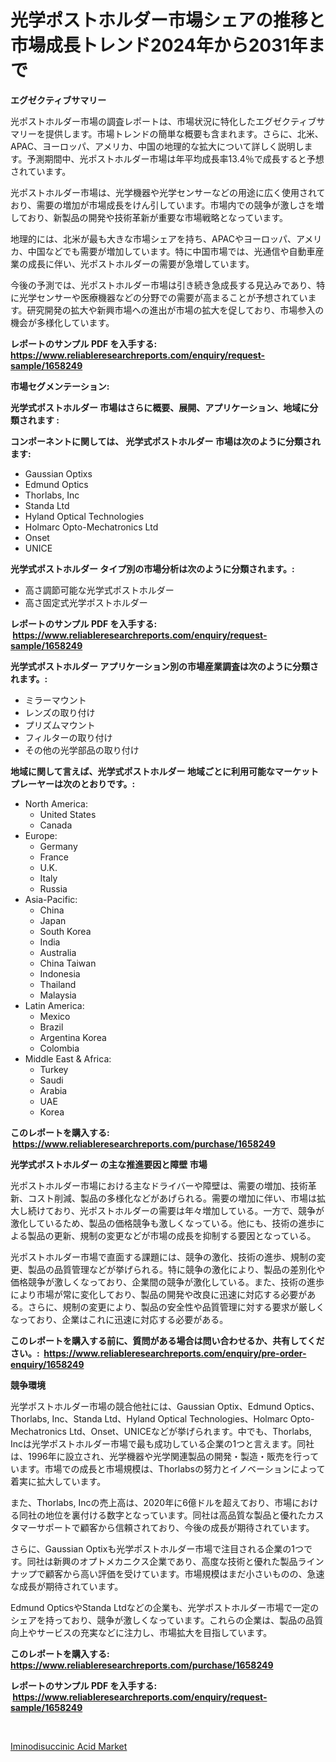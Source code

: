 <p><h1>光学ポストホルダー市場シェアの推移と市場成長トレンド2024年から2031年まで</h1></p><p><strong>エグゼクティブサマリー</strong></p>
<p><p>光ポストホルダー市場の調査レポートは、市場状況に特化したエグゼクティブサマリーを提供します。市場トレンドの簡単な概要も含まれます。さらに、北米、APAC、ヨーロッパ、アメリカ、中国の地理的な拡大について詳しく説明します。予測期間中、光ポストホルダー市場は年平均成長率13.4％で成長すると予想されています。</p><p>光ポストホルダー市場は、光学機器や光学センサーなどの用途に広く使用されており、需要の増加が市場成長をけん引しています。市場内での競争が激しさを増しており、新製品の開発や技術革新が重要な市場戦略となっています。</p><p>地理的には、北米が最も大きな市場シェアを持ち、APACやヨーロッパ、アメリカ、中国などでも需要が増加しています。特に中国市場では、光通信や自動車産業の成長に伴い、光ポストホルダーの需要が急増しています。</p><p>今後の予測では、光ポストホルダー市場は引き続き急成長する見込みであり、特に光学センサーや医療機器などの分野での需要が高まることが予想されています。研究開発の拡大や新興市場への進出が市場の拡大を促しており、市場参入の機会が多様化しています。</p></p>
<p><strong>レポートのサンプル PDF を入手する: <a href="https://www.reliableresearchreports.com/enquiry/request-sample/1658249">https://www.reliableresearchreports.com/enquiry/request-sample/1658249</a></strong></p>
<p><strong>市場セグメンテーション:</strong></p>
<p><strong> 光学式ポストホルダー 市場はさらに概要、展開、アプリケーション、地域に分類されます :</strong></p>
<p><strong>コンポーネントに関しては、 光学式ポストホルダー 市場は次のように分類されます: &nbsp;</strong></p>
<p><ul><li>Gaussian Optixs</li><li>Edmund Optics</li><li>Thorlabs, Inc</li><li>Standa Ltd</li><li>Hyland Optical Technologies</li><li>Holmarc Opto-Mechatronics Ltd</li><li>Onset</li><li>UNICE</li></ul></p>
<p><strong> 光学式ポストホルダー タイプ別の市場分析は次のように分類されます。:</strong></p>
<p><ul><li>高さ調節可能な光学式ポストホルダー</li><li>高さ固定式光学ポストホルダー</li></ul></p>
<p><strong>レポートのサンプル PDF を入手する: &nbsp;<a href="https://www.reliableresearchreports.com/enquiry/request-sample/1658249">https://www.reliableresearchreports.com/enquiry/request-sample/1658249</a></strong></p>
<p><strong> 光学式ポストホルダー アプリケーション別の市場産業調査は次のように分類されます。:</strong></p>
<p><ul><li>ミラーマウント</li><li>レンズの取り付け</li><li>プリズムマウント</li><li>フィルターの取り付け</li><li>その他の光学部品の取り付け</li></ul></p>
<p><strong>地域に関して言えば、光学式ポストホルダー 地域ごとに利用可能なマーケットプレーヤーは次のとおりです。:</strong></p>
<p><ul>
    <li>
        North America:
        <ul>
            <li>United States</li>
            <li>Canada</li>
        </ul>
    </li>
    <li>
        Europe:
        <ul>
            <li>Germany</li>
            <li>France</li>
            <li>U.K.</li>
            <li>Italy</li>
            <li>Russia</li>
        </ul>
    </li>
    <li>
        Asia-Pacific:
        <ul>
            <li>China</li>
            <li>Japan</li>
            <li>South Korea</li>
            <li>India</li>
            <li>Australia</li>
            <li>China Taiwan</li>
            <li>Indonesia</li>
            <li>Thailand</li>
            <li>Malaysia</li>
        </ul>
    </li>
    <li>
        Latin America:
        <ul>
            <li>Mexico</li>
            <li>Brazil</li>
            <li>Argentina Korea</li>
            <li>Colombia</li>
        </ul>
    </li>
    <li>
        Middle East & Africa:
        <ul>
            <li>Turkey</li>
            <li>Saudi</li>
            <li>Arabia</li>
            <li>UAE</li>
            <li>Korea</li>
        </ul>
    </li>
    </ul></p>
<p><strong>このレポートを購入する: &nbsp;<a href="https://www.reliableresearchreports.com/purchase/1658249">https://www.reliableresearchreports.com/purchase/1658249</a></strong></p>
<p><strong>光学式ポストホルダー の主な推進要因と障壁 市場</strong></p>
<p><p>光ポストホルダー市場における主なドライバーや障壁は、需要の増加、技術革新、コスト削減、製品の多様化などがあげられる。需要の増加に伴い、市場は拡大し続けており、光ポストホルダーの需要は年々増加している。一方で、競争が激化しているため、製品の価格競争も激しくなっている。他にも、技術の進歩による製品の更新、規制の変更などが市場の成長を抑制する要因となっている。</p><p>光ポストホルダー市場で直面する課題には、競争の激化、技術の進歩、規制の変更、製品の品質管理などが挙げられる。特に競争の激化により、製品の差別化や価格競争が激しくなっており、企業間の競争が激化している。また、技術の進歩により市場が常に変化しており、製品の開発や改良に迅速に対応する必要がある。さらに、規制の変更により、製品の安全性や品質管理に対する要求が厳しくなっており、企業はこれに迅速に対応する必要がある。</p></p>
<p><strong>このレポートを購入する前に、質問がある場合は問い合わせるか、共有してください。:&nbsp; <a href="https://www.reliableresearchreports.com/enquiry/pre-order-enquiry/1658249">https://www.reliableresearchreports.com/enquiry/pre-order-enquiry/1658249</a></strong></p>
<p><strong>競争環境</strong></p>
<p><p>光学ポストホルダー市場の競合他社には、Gaussian Optix、Edmund Optics、Thorlabs, Inc、Standa Ltd、Hyland Optical Technologies、Holmarc Opto-Mechatronics Ltd、Onset、UNICEなどが挙げられます。中でも、Thorlabs, Incは光学ポストホルダー市場で最も成功している企業の1つと言えます。同社は、1996年に設立され、光学機器や光学関連製品の開発・製造・販売を行っています。市場での成長と市場規模は、Thorlabsの努力とイノベーションによって着実に拡大しています。</p><p>また、Thorlabs, Incの売上高は、2020年に6億ドルを超えており、市場における同社の地位を裏付ける数字となっています。同社は高品質な製品と優れたカスタマーサポートで顧客から信頼されており、今後の成長が期待されています。</p><p>さらに、Gaussian Optixも光学ポストホルダー市場で注目される企業の1つです。同社は新興のオプトメカニクス企業であり、高度な技術と優れた製品ラインナップで顧客から高い評価を受けています。市場規模はまだ小さいものの、急速な成長が期待されています。</p><p>Edmund OpticsやStanda Ltdなどの企業も、光学ポストホルダー市場で一定のシェアを持っており、競争が激しくなっています。これらの企業は、製品の品質向上やサービスの充実などに注力し、市場拡大を目指しています。</p></p>
<p><strong>このレポートを購入する: &nbsp; <a href="https://www.reliableresearchreports.com/purchase/1658249">https://www.reliableresearchreports.com/purchase/1658249</a></strong></p>
<p><strong>レポートのサンプル PDF を入手する: &nbsp;<a href="https://www.reliableresearchreports.com/enquiry/request-sample/1658249">https://www.reliableresearchreports.com/enquiry/request-sample/1658249</a></strong><strong></strong></p>
<p>&nbsp;</p>
<p><p><a href="https://confirmed-shield-e13.notion.site/Iminodisuccinic-Acid-Market-Provides-a-Comprehensive-Analysis-Including-a-Macro-Overview-of-the-Mark-191515fd45504ac99bd2302f87a62e84">Iminodisuccinic Acid Market</a></p></p>